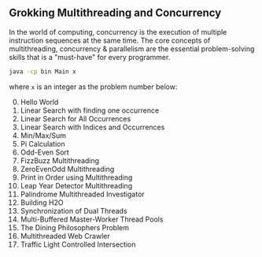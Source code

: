 ## Grokking Multithreading and Concurrency

In the world of computing, concurrency is the execution of multiple instruction sequences at the same time. The core concepts of multithreading, concurrency & parallelism are the essential problem-solving skills that is a "must-have" for every programmer.

```bash
java -cp bin Main x
```

where `x` is an integer as the problem number below:

0. Hello World
1. Linear Search with finding one occurrence
2. Linear Search for All Occurrences
3. Linear Search with Indices and Occurrences
4. Min/Max/Sum
5. Pi Calculation
6. Odd-Even Sort
7. FizzBuzz Multithreading
8. ZeroEvenOdd Multithreading
9. Print in Order using Multithreading
10. Leap Year Detector Multithreading
11. Palindrome Multithreaded Investigator
12. Building H2O
13. Synchronization of Dual Threads
14. Multi-Buffered Master-Worker Thread Pools
15. The Dining Philosophers Problem
16. Multithreaded Web Crawler
17. Traffic Light Controlled Intersection